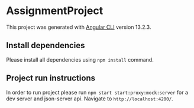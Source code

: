 # AssignmentProject

This project was generated with [Angular CLI](https://github.com/angular/angular-cli) version 13.2.3.

## Install dependencies

Please install all dependencies using `npm install` command.

## Project run instructions

In order to run project please run `npm start start:proxy:mock:server` for a dev server and json-server api. Navigate to `http://localhost:4200/`.
